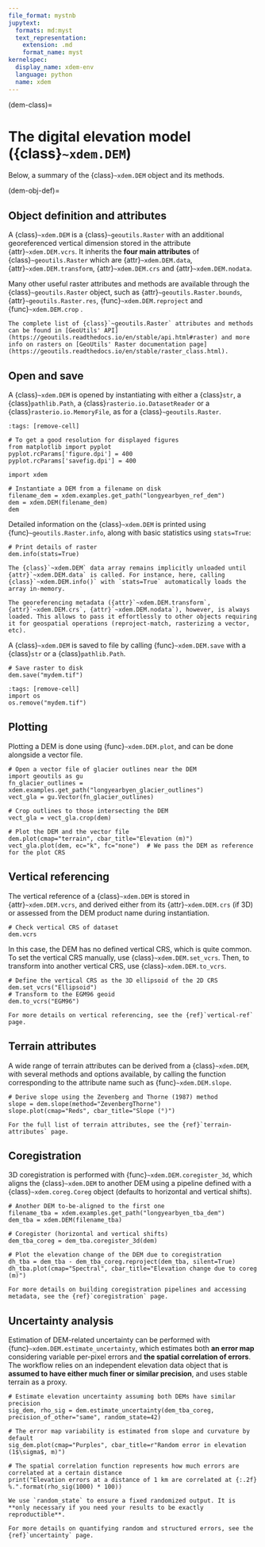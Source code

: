 ```yaml
---
file_format: mystnb
jupytext:
  formats: md:myst
  text_representation:
    extension: .md
    format_name: myst
kernelspec:
  display_name: xdem-env
  language: python
  name: xdem
---
```

(dem-class)=

# The digital elevation model ({class}`~xdem.DEM`)

Below, a summary of the {class}`~xdem.DEM` object and its methods.

(dem-obj-def)=

## Object definition and attributes

A {class}`~xdem.DEM` is a {class}`~geoutils.Raster` with an additional georeferenced vertical dimension stored in the attribute {attr}`~xdem.DEM.vcrs`.
It inherits the **four main attributes** of {class}`~geoutils.Raster` which are {attr}`~xdem.DEM.data`,
{attr}`~xdem.DEM.transform`, {attr}`~xdem.DEM.crs` and {attr}`~xdem.DEM.nodata`.

Many other useful raster attributes and methods are available through the {class}`~geoutils.Raster` object, such as
{attr}`~geoutils.Raster.bounds`, {attr}`~geoutils.Raster.res`, {func}`~xdem.DEM.reproject` and {func}`~xdem.DEM.crop` .

```{tip}
The complete list of {class}`~geoutils.Raster` attributes and methods can be found in [GeoUtils' API](https://geoutils.readthedocs.io/en/stable/api.html#raster) and more info on rasters on [GeoUtils' Raster documentation page](https://geoutils.readthedocs.io/en/stable/raster_class.html).
```

## Open and save

A {class}`~xdem.DEM` is opened by instantiating with either a {class}`str`, a {class}`pathlib.Path`, a {class}`rasterio.io.DatasetReader` or a
{class}`rasterio.io.MemoryFile`, as for a {class}`~geoutils.Raster`.

```{code-cell} ipython3
:tags: [remove-cell]

# To get a good resolution for displayed figures
from matplotlib import pyplot
pyplot.rcParams['figure.dpi'] = 400
pyplot.rcParams['savefig.dpi'] = 400
```

```{code-cell} ipython3
import xdem

# Instantiate a DEM from a filename on disk
filename_dem = xdem.examples.get_path("longyearbyen_ref_dem")
dem = xdem.DEM(filename_dem)
dem
```

Detailed information on the {class}`~xdem.DEM` is printed using {func}`~geoutils.Raster.info`, along with basic statistics using `stats=True`:

```{code-cell} ipython3
# Print details of raster
dem.info(stats=True)
```

```{important}
The {class}`~xdem.DEM` data array remains implicitly unloaded until {attr}`~xdem.DEM.data` is called. For instance, here, calling {class}`~xdem.DEM.info()` with `stats=True` automatically loads the array in-memory.

The georeferencing metadata ({attr}`~xdem.DEM.transform`, {attr}`~xdem.DEM.crs`, {attr}`~xdem.DEM.nodata`), however, is always loaded. This allows to pass it effortlessly to other objects requiring it for geospatial operations (reproject-match, rasterizing a vector, etc).
```

A {class}`~xdem.DEM` is saved to file by calling {func}`~xdem.DEM.save` with a {class}`str` or a {class}`pathlib.Path`.

```{code-cell} ipython3
# Save raster to disk
dem.save("mydem.tif")
```
```{code-cell} ipython3
:tags: [remove-cell]
import os
os.remove("mydem.tif")
```

## Plotting

Plotting a DEM is done using {func}`~xdem.DEM.plot`, and can be done alongside a vector file.

```{code-cell} ipython3
# Open a vector file of glacier outlines near the DEM
import geoutils as gu
fn_glacier_outlines = xdem.examples.get_path("longyearbyen_glacier_outlines")
vect_gla = gu.Vector(fn_glacier_outlines)

# Crop outlines to those intersecting the DEM
vect_gla = vect_gla.crop(dem)

# Plot the DEM and the vector file
dem.plot(cmap="terrain", cbar_title="Elevation (m)")
vect_gla.plot(dem, ec="k", fc="none")  # We pass the DEM as reference for the plot CRS
```

## Vertical referencing

The vertical reference of a {class}`~xdem.DEM` is stored in {attr}`~xdem.DEM.vcrs`, and derived either from its
{attr}`~xdem.DEM.crs` (if 3D) or assessed from the DEM product name during instantiation.

```{code-cell} ipython3
# Check vertical CRS of dataset
dem.vcrs
```

In this case, the DEM has no defined vertical CRS, which is quite common. To set the vertical CRS manually,
use {class}`~xdem.DEM.set_vcrs`. Then, to transform into another vertical CRS, use {class}`~xdem.DEM.to_vcrs`.

```{code-cell} ipython3
# Define the vertical CRS as the 3D ellipsoid of the 2D CRS
dem.set_vcrs("Ellipsoid")
# Transform to the EGM96 geoid
dem.to_vcrs("EGM96")
```

```{note}
For more details on vertical referencing, see the {ref}`vertical-ref` page.
```

## Terrain attributes

A wide range of terrain attributes can be derived from a {class}`~xdem.DEM`, with several methods and options available,
by calling the function corresponding to the attribute name such as {func}`~xdem.DEM.slope`.

```{code-cell} ipython3
# Derive slope using the Zevenberg and Thorne (1987) method
slope = dem.slope(method="ZevenbergThorne")
slope.plot(cmap="Reds", cbar_title="Slope (°)")
```

```{note}
For the full list of terrain attributes, see the {ref}`terrain-attributes` page.
```

## Coregistration

3D coregistration is performed with {func}`~xdem.DEM.coregister_3d`, which aligns the
{class}`~xdem.DEM` to another DEM using a pipeline defined with a {class}`~xdem.coreg.Coreg`
object (defaults to horizontal and vertical shifts).

```{code-cell} ipython3
# Another DEM to-be-aligned to the first one
filename_tba = xdem.examples.get_path("longyearbyen_tba_dem")
dem_tba = xdem.DEM(filename_tba)

# Coregister (horizontal and vertical shifts)
dem_tba_coreg = dem_tba.coregister_3d(dem)

# Plot the elevation change of the DEM due to coregistration
dh_tba = dem_tba - dem_tba_coreg.reproject(dem_tba, silent=True)
dh_tba.plot(cmap="Spectral", cbar_title="Elevation change due to coreg (m)")
```

```{note}
For more details on building coregistration pipelines and accessing metadata, see the {ref}`coregistration` page.
```

## Uncertainty analysis

Estimation of DEM-related uncertainty can be performed with {func}`~xdem.DEM.estimate_uncertainty`, which estimates both
**an error map** considering variable per-pixel errors and **the spatial correlation of errors**. The workflow relies
on an independent elevation data object that is **assumed to have either much finer or similar precision**, and uses
stable terrain as a proxy.

```{code-cell} ipython3
# Estimate elevation uncertainty assuming both DEMs have similar precision
sig_dem, rho_sig = dem.estimate_uncertainty(dem_tba_coreg, precision_of_other="same", random_state=42)

# The error map variability is estimated from slope and curvature by default
sig_dem.plot(cmap="Purples", cbar_title=r"Random error in elevation (1$\sigma$, m)")

# The spatial correlation function represents how much errors are correlated at a certain distance
print("Elevation errors at a distance of 1 km are correlated at {:.2f} %.".format(rho_sig(1000) * 100))
```

```{note}
We use `random_state` to ensure a fixed randomized output. It is **only necessary if you need your results to be exactly reproductible**.

For more details on quantifying random and structured errors, see the {ref}`uncertainty` page.
```
